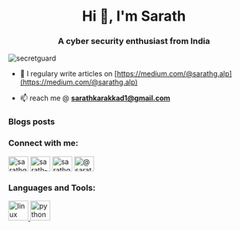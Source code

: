 <h1 align="center">Hi 👋, I'm Sarath</h1>
<h3 align="center">A cyber security enthusiast from India</h3>

<p align="left"> <img src="https://komarev.com/ghpvc/?username=secretguard" alt="secretguard" /> </p>

- 📝 I regulary write articles on [https://medium.com/@sarathg.alp](https://medium.com/@sarathg.alp)

- 📫 reach me @ **sarathkarakkad1@gmail.com**

### Blogs posts
<!-- BLOG-POST-LIST:START -->
<!-- BLOG-POST-LIST:END -->

<p align="left">
<h3 align="left">Connect with me:</h3>
<a href="https://twitter.com/sarathg_alp" target="blank"><img align="center" src="https://cdn.jsdelivr.net/npm/simple-icons@3.0.1/icons/twitter.svg" alt="sarathg_alp" height="30" width="40" /></a>
<a href="https://linkedin.com/in/sarath-g" target="blank"><img align="center" src="https://cdn.jsdelivr.net/npm/simple-icons@3.0.1/icons/linkedin.svg" alt="sarath-g" height="30" width="40" /></a>
<a href="https://fb.com/sarathg.alp" target="blank"><img align="center" src="https://cdn.jsdelivr.net/npm/simple-icons@3.0.1/icons/facebook.svg" alt="sarathg.alp" height="30" width="40" /></a>
<a href="https://medium.com/@sarathg.alp" target="blank"><img align="center" src="https://cdn.jsdelivr.net/npm/simple-icons@3.0.1/icons/medium.svg" alt="@sarathg.alp" height="30" width="40" /></a>
</p>

<h3 align="left">Languages and Tools:</h3>
<p align="left"> <a href="https://www.linux.org/" target="_blank"> <img src="https://devicons.github.io/devicon/devicon.git/icons/linux/linux-original.svg" alt="linux" width="40" height="40"/> </a> <a href="https://www.python.org" target="_blank"> <img src="https://devicons.github.io/devicon/devicon.git/icons/python/python-original.svg" alt="python" width="40" height="40"/> </a> </p>

